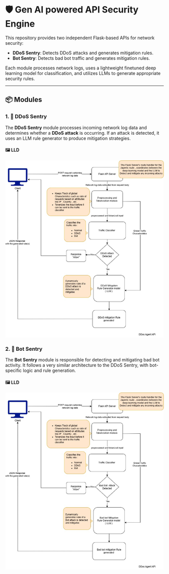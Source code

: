 # 🛡️ Gen AI powered API Security Engine

This repository provides two independent Flask-based APIs for network security:

- **DDoS Sentry**: Detects DDoS attacks and generates mitigation rules.
- **Bot Sentry**: Detects bad bot traffic and generates mitigation rules.

Each module processes network logs, uses a lightweight finetuned deep learning model for classification, and utilizes LLMs to generate appropriate security rules.

---

## 📦 Modules

### 1. 🚨 DDoS Sentry

The **DDoS Sentry** module processes incoming network log data and determines whether a **DDoS attack** is occurring. If an attack is detected, it uses an LLM rule generator to produce mitigation strategies.

#### 🖼️ LLD

<img src="./DDoS Sentry.jpg" width="600" />



### 2. 🤖 Bot Sentry

The **Bot Sentry** module is responsible for detecting and mitigating bad bot activity. It follows a very similar architecture to the DDoS Sentry, with bot-specific logic and rule generation.

#### 🖼️ LLD

<img src="./Bot Sentry.jpg" width="600" />

